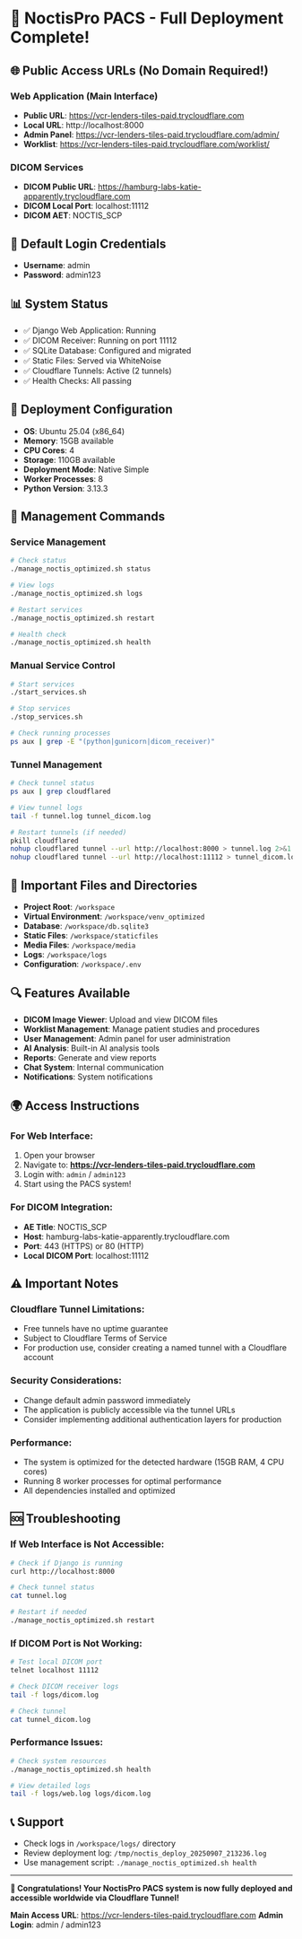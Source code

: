 # 🎉 NoctisPro PACS - Full Deployment Complete!

## 🌐 Public Access URLs (No Domain Required!)

### Web Application (Main Interface)
- **Public URL**: https://vcr-lenders-tiles-paid.trycloudflare.com
- **Local URL**: http://localhost:8000
- **Admin Panel**: https://vcr-lenders-tiles-paid.trycloudflare.com/admin/
- **Worklist**: https://vcr-lenders-tiles-paid.trycloudflare.com/worklist/

### DICOM Services
- **DICOM Public URL**: https://hamburg-labs-katie-apparently.trycloudflare.com
- **DICOM Local Port**: localhost:11112
- **DICOM AET**: NOCTIS_SCP

## 🔐 Default Login Credentials
- **Username**: admin
- **Password**: admin123

## 📊 System Status
- ✅ Django Web Application: Running
- ✅ DICOM Receiver: Running on port 11112
- ✅ SQLite Database: Configured and migrated
- ✅ Static Files: Served via WhiteNoise
- ✅ Cloudflare Tunnels: Active (2 tunnels)
- ✅ Health Checks: All passing

## 🚀 Deployment Configuration
- **OS**: Ubuntu 25.04 (x86_64)
- **Memory**: 15GB available
- **CPU Cores**: 4
- **Storage**: 110GB available
- **Deployment Mode**: Native Simple
- **Worker Processes**: 8
- **Python Version**: 3.13.3

## 🔧 Management Commands

### Service Management
```bash
# Check status
./manage_noctis_optimized.sh status

# View logs
./manage_noctis_optimized.sh logs

# Restart services
./manage_noctis_optimized.sh restart

# Health check
./manage_noctis_optimized.sh health
```

### Manual Service Control
```bash
# Start services
./start_services.sh

# Stop services
./stop_services.sh

# Check running processes
ps aux | grep -E "(python|gunicorn|dicom_receiver)"
```

### Tunnel Management
```bash
# Check tunnel status
ps aux | grep cloudflared

# View tunnel logs
tail -f tunnel.log tunnel_dicom.log

# Restart tunnels (if needed)
pkill cloudflared
nohup cloudflared tunnel --url http://localhost:8000 > tunnel.log 2>&1 &
nohup cloudflared tunnel --url http://localhost:11112 > tunnel_dicom.log 2>&1 &
```

## 📁 Important Files and Directories
- **Project Root**: `/workspace`
- **Virtual Environment**: `/workspace/venv_optimized`
- **Database**: `/workspace/db.sqlite3`
- **Static Files**: `/workspace/staticfiles`
- **Media Files**: `/workspace/media`
- **Logs**: `/workspace/logs`
- **Configuration**: `/workspace/.env`

## 🔍 Features Available
- **DICOM Image Viewer**: Upload and view DICOM files
- **Worklist Management**: Manage patient studies and procedures
- **User Management**: Admin panel for user administration
- **AI Analysis**: Built-in AI analysis tools
- **Reports**: Generate and view reports
- **Chat System**: Internal communication
- **Notifications**: System notifications

## 🌍 Access Instructions

### For Web Interface:
1. Open your browser
2. Navigate to: **https://vcr-lenders-tiles-paid.trycloudflare.com**
3. Login with: `admin` / `admin123`
4. Start using the PACS system!

### For DICOM Integration:
- **AE Title**: NOCTIS_SCP
- **Host**: hamburg-labs-katie-apparently.trycloudflare.com
- **Port**: 443 (HTTPS) or 80 (HTTP)
- **Local DICOM Port**: localhost:11112

## ⚠️ Important Notes

### Cloudflare Tunnel Limitations:
- Free tunnels have no uptime guarantee
- Subject to Cloudflare Terms of Service
- For production use, consider creating a named tunnel with a Cloudflare account

### Security Considerations:
- Change default admin password immediately
- The application is publicly accessible via the tunnel URLs
- Consider implementing additional authentication layers for production

### Performance:
- The system is optimized for the detected hardware (15GB RAM, 4 CPU cores)
- Running 8 worker processes for optimal performance
- All dependencies installed and optimized

## 🆘 Troubleshooting

### If Web Interface is Not Accessible:
```bash
# Check if Django is running
curl http://localhost:8000

# Check tunnel status
cat tunnel.log

# Restart if needed
./manage_noctis_optimized.sh restart
```

### If DICOM Port is Not Working:
```bash
# Test local DICOM port
telnet localhost 11112

# Check DICOM receiver logs
tail -f logs/dicom.log

# Check tunnel
cat tunnel_dicom.log
```

### Performance Issues:
```bash
# Check system resources
./manage_noctis_optimized.sh health

# View detailed logs
tail -f logs/web.log logs/dicom.log
```

## 📞 Support
- Check logs in `/workspace/logs/` directory
- Review deployment log: `/tmp/noctis_deploy_20250907_213236.log`
- Use management script: `./manage_noctis_optimized.sh health`

---

**🎊 Congratulations! Your NoctisPro PACS system is now fully deployed and accessible worldwide via Cloudflare Tunnel!**

**Main Access URL**: https://vcr-lenders-tiles-paid.trycloudflare.com
**Admin Login**: admin / admin123